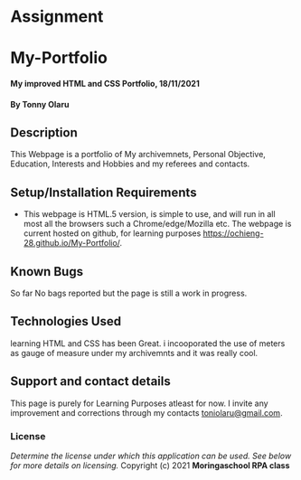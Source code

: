 # Assignment
# My-Portfolio
#### My improved HTML and CSS Portfolio, 18/11/2021
#### By **Tonny Olaru**
## Description
This Webpage is a portfolio of My archivemnets, Personal Objective, Education, Interests and Hobbies and my referees and contacts.
## Setup/Installation Requirements
* This webpage is HTML.5 version, is simple to use, and will run in all most all the browsers such a Chrome/edge/Mozilla etc. The webpage is current hosted on github, for learning purposes https://ochieng-28.github.io/My-Portfolio/.
## Known Bugs
So far No bags reported but the page is still a work in progress. 
## Technologies Used
learning HTML and CSS has been Great. i incooporated the use of meters as gauge of measure under my archivemnts and it was really cool.
## Support and contact details
This page is purely for Learning Purposes atleast for now. I invite any improvement and corrections through my contacts toniolaru@gmail.com.
### License
*Determine the license under which this application can be used.  See below for more details on licensing.*
Copyright (c) 2021 **Moringaschool RPA class**
